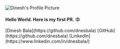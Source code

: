 ![Dinesh's Profile Picture](https://dnesbala.github.io/img/profileimage.jpg)
<h4>Hello World. Here is my first PR. :D </h4>
[Dinesh Bala](https://github.com/dnesbala)
[GitHub](https://github.com/dnesbala)
[LinkedIn](https://www.linkedin.com/in/dnesbala/)
